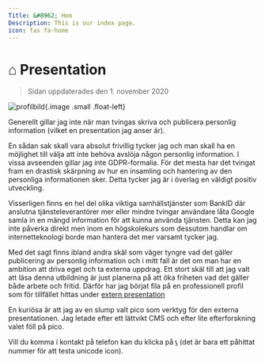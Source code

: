 ```yaml
---
Title: &#8962; Hem
Description: This is our index page.
icon: fas fa-home
---
```


&#8962; Presentation
==========================
>Sidan uppdaterades den 1. november 2020

![profilbild](%assets_url%/img/profile_pic.jpg "Profilbild"){.image .small .float-left}

Generellt gillar jag inte när man tvingas skriva och publicera personlig information (vilket en presentation jag anser är).

En sådan sak skall vara absolut frivillig tycker jag och man skall ha en möjlighet till välja att inte behöva avslöja någon personlig information.
I vissa avseenden gillar jag inte GDPR-formalia. För det mesta har det tvingat fram en drastisk skärpning av hur en insamling och hantering av den personliga informationen sker. Detta tycker jag är i överlag en väldigt positiv utveckling.

Visserligen finns en hel del olika viktiga samhällstjänster som BankID där anslutna tjänsteleverantörer mer eller mindre tvingar användare låta Google samla in en mängd information för att kunna använda tjänsten. Detta kan jag inte påverka direkt men inom en högskolekurs som dessutom handlar om internetteknologi borde man hantera det mer varsamt tycker jag.

Med det sagt finns ibland andra skäl som väger tyngre vad det gäller publicering av personlig information och i mitt fall är det om man har en ambition att driva eget och ta externa uppdrag.
Ett stort skäl till att jag valt att läsa denna utbildning är just planerna på att öka friheten vad det gäller både arbete och fritid. Därför har jag börjat fila på en professionell profil som för tillfället hittas under <a href="https://046.one" target="_blank">extern presentation</a>

En kuriösa är att jag av en slump valt pico som verktyg för den externa presentationen.
Jag letade efter ett lättvikt CMS och efter lite efterforskning valet föll på pico.

Vill du komma i kontakt på telefon kan du klicka på  <a href='tel:0123456789'>&#128222;</a> (det är bara ett påhittat nummer för att testa unicode icon).